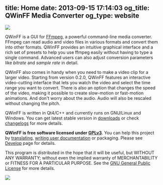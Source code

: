 title: Home
date: 2013-09-15 17:14:03
og_title: QWinFF Media Converter
og_type: website
---

<a href="/screenshots.html"><img src="/img/screenshot/qwinff_showcase.png"></img></a>

QWinFF is a GUI for [FFmpeg](http://ffmpeg.org), a powerful command-line media converter. FFmpeg can read audio and video files in various formats and convert them into other formats. QWinFF provides an intuitive graphical interface and a rich set of presets to help you use ffmpeg easily without having to type a single command. Advanced users can also adjust conversion parameters like *bitrate* and *sample rate* in detail.

QWinFF also comes in handy when you need to make a video clip for a larger video. Starting from version 0.2.0, QWinFF features an interactive video-cutting interface that lets you watch the video and select the time range you want to convert. There is also an option that changes the speed of the video, making it possible to create slow-motion or fast-motion animations. And don't worry about the audio. Audio will also be rescaled without changing the pitch.

QWinFF is written in Qt4/C++ and currently runs on GNU/Linux and Windows. You can get latest stable version in [downloads](downloads.html) or check [changelogs](news) for more details.

**QWinFF is free software licensed under [GPLv3](http://www.gnu.org/licenses/gpl.html)**. You can help this project by [translating](translate.html), [writing user documentation](https://github.com/qwinff/qwinff-doc) or packaging. Please see [Develop](develop.html) page for details.

This program is distributed in the hope that it will be useful, but WITHOUT ANY WARRANTY; without even the implied warranty of MERCHANTABILITY or FITNESS FOR A PARTICULAR PURPOSE. See the [GNU General Public License](http://www.gnu.org/licenses/gpl.html) for more details.

<img src="/img/moe/qwinff_2013.jpg">
